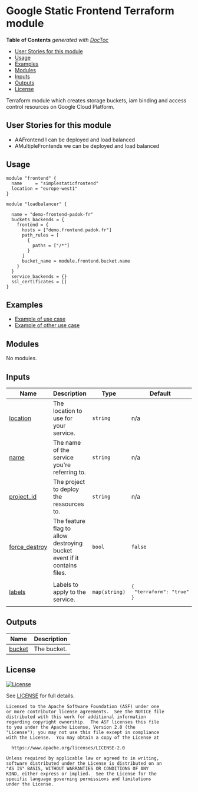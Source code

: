 # Google Static Frontend Terraform module

<!-- START doctoc generated TOC please keep comment here to allow auto update -->
<!-- DON'T EDIT THIS SECTION, INSTEAD RE-RUN doctoc TO UPDATE -->
**Table of Contents**  *generated with [DocToc](https://github.com/thlorenz/doctoc)*

- [User Stories for this module](#user-stories-for-this-module)
- [Usage](#usage)
- [Examples](#examples)
- [Modules](#modules)
- [Inputs](#inputs)
- [Outputs](#outputs)
- [License](#license)

<!-- END doctoc generated TOC please keep comment here to allow auto update -->

Terraform module which creates storage buckets, iam binding and access control resources on Google Cloud Platform.

## User Stories for this module

- AAFrontend I can be deployed and load balanced
- AMultipleFrontends we can be deployed and load balanced

## Usage

```hcl
module "frontend" {
  name     = "simplestaticfrontend"
  location = "europe-west1"
}

module "loadbalancer" {

  name = "demo-frontend-padok-fr"
  buckets_backends = {
    frontend = {
      hosts = ["demo.frontend.padok.fr"]
      path_rules = [
        {
          paths = ["/*"]
        }
      ]
      bucket_name = module.frontend.bucket.name
    }
  }
  service_backends = {}
  ssl_certificates = []
}
```

## Examples

- [Example of use case](examples/simple_frontend/main.tf)
- [Example of other use case](examples/multiple_frontends/main.tf)

<!-- BEGIN_TF_DOCS -->
## Modules

No modules.

## Inputs

| Name                                                                        | Description                                                             | Type          | Default                                    | Required |
| --------------------------------------------------------------------------- | ----------------------------------------------------------------------- | ------------- | ------------------------------------------ | :------: |
| <a name="input_location"></a> [location](#input\_location)                  | The location to use for your service.                                   | `string`      | n/a                                        |   yes    |
| <a name="input_name"></a> [name](#input\_name)                              | The name of the service you're referring to.                            | `string`      | n/a                                        |   yes    |
| <a name="input_project_id"></a> [project\_id](#input\_project\_id)          | The project to deploy the ressources to.                                | `string`      | n/a                                        |   yes    |
| <a name="input_force_destroy"></a> [force\_destroy](#input\_force\_destroy) | The feature flag to allow destroying bucket event if it contains files. | `bool`        | `false`                                    |    no    |
| <a name="input_labels"></a> [labels](#input\_labels)                        | Labels to apply to the service.                                         | `map(string)` | <pre>{<br>  "terraform": "true"<br>}</pre> |    no    |

## Outputs

| Name                                                   | Description |
| ------------------------------------------------------ | ----------- |
| <a name="output_bucket"></a> [bucket](#output\_bucket) | The bucket. |
<!-- END_TF_DOCS -->

## License

[![License](https://img.shields.io/badge/License-Apache%202.0-blue.svg)](https://opensource.org/licenses/Apache-2.0)

See [LICENSE](LICENSE) for full details.

```text
Licensed to the Apache Software Foundation (ASF) under one
or more contributor license agreements.  See the NOTICE file
distributed with this work for additional information
regarding copyright ownership.  The ASF licenses this file
to you under the Apache License, Version 2.0 (the
"License"); you may not use this file except in compliance
with the License.  You may obtain a copy of the License at

  https://www.apache.org/licenses/LICENSE-2.0

Unless required by applicable law or agreed to in writing,
software distributed under the License is distributed on an
"AS IS" BASIS, WITHOUT WARRANTIES OR CONDITIONS OF ANY
KIND, either express or implied.  See the License for the
specific language governing permissions and limitations
under the License.
```
